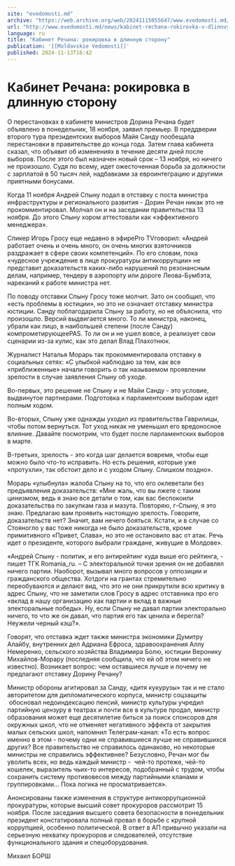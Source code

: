 ```yaml
---
site: "evedomosti.md"
archive: "https://web.archive.org/web/20241115055647/www.evedomosti.md/news/kabinet-rechana-rokirovka-v-dlinnuyu-storonu"
url: "http://www.evedomosti.md/news/kabinet-rechana-rokirovka-v-dlinnuyu-storonu"
language: ru
title: "Кабинет Речана: рокировка в длинную сторону"
publication: '[[Moldavskie Vedomosti]]'
published: 2024-11-13T16:42
---
```


# Кабинет Речана: рокировка в длинную сторону

О перестановках в кабинете министров Дорина Речана будет объявлено в понедельник, 18 ноября, заявил премьер. В преддверии второго тура президентских выборов Майя Санду пообещала перестановки в правительстве до конца года. Затем глава кабинета сказал, что объявит об изменениях в течение десяти дней после выборов. После этого был назначен новый срок – 13 ноября, но ничего не произошло. Судя по всему, идет ожесточенная борьба за должности с зарплатой в 50 тысяч лей, надбавками за евроинтеграцию и другими приятными бонусами.

Когда 11 ноября Андрей Спыну подал в отставку с поста министра инфраструктуры и регионального развития - Дорин Речан никак это не прокомментировал. Молчал он и на заседании правительства 13 ноября. До этого Спыну хором аттестовали как «эффективного менеджера».

Спикер Игорь Гросу еще недавно в эфиреPro TVговорил: «Андрей работает очень и очень много, он очень многих взяточников раздражает в сфере своих компетенций». По его словам, пока «чудесное учреждение в лице прокуратуры антикоррупции» не представит доказательств каких-либо нарушений по резонансным делам, например, тендеру в аэропорту или дороге Леова-Бумбэта, нареканий к работе министра нет.

По поводу отставки Спыну Гросу тоже молчит. Зато он сообщил, что «есть проблемы в юстиции», но это не означает отставку министра юстиции. Санду поблагодарила Спыну за работу, но не объяснила, что произошло. Версий выдвигается много. То ли министра, наконец, убрали как лицо, в наибольшей степени (после Санду) компрометирующееPAS. То ли он и не ушел вовсе, а реализует свои сценарии из-за кулис, как это делал Влад Плахотнюк.

Журналист Наталья Морарь так прокомментировала отставку в социальных сетях: «С улыбкой наблюдаю за тем, как все «приближенные» начали говорить о так называемом проявлении зрелости в случае заявления Спыну об уходе.

Во-первых, это решение не Спыну и не Майи Санду - это условие, выдвинутое партнерами. Подготовка к парламентским выборам идет полным ходом.

Во-вторых, Спыну уже однажды уходил из правительства Гаврилицы, чтобы потом вернуться. Тот уход никак не уменьшил его вредоносное влияние. Давайте посмотрим, что будет после парламентских выборов в марте.

В-третьих, зрелость - это когда шаг делается вовремя, чтобы еще можно было что-то исправить. Но есть решения, которые уже «протухли», так обстоит дело и с уходом Спыну. Слишком поздно».

Морарь «улыбнула» жалоба Спыну на то, что его оклеветали без предъявления доказательств: «Мне жаль, что вы лжете с таким цинизмом, ведь я знаю все детали о том, как вас беспокоили доказательства по закупкам газа и мазута. Повторяю, г-Спыну, я это знаю. Предлагаю вам проявить настоящую зрелость. Говорите, доказательств нет? Значит, вам нечего бояться. Кстати, и в случае со Стояногло у вас тоже никогда не было доказательств, кроме примитивного «Привет, Слава», но это не остановило вас от атак. Речь идет о президенте, которого выбрали граждане, живущие в Молдове».

«Андрей Спыну - политик, и его антирейтинг куда выше его рейтинга, - пишет ТГК Romania_ru. – С электоральной точки зрения он не добавлял ничего партии. Наоборот, вызывал много вопросов у оппозиции и гражданского общества. Хотдоги на грантах стремительно переобуваются и делают вид, что это не они прикрутили всю критику в адрес Спыну, что не заметили слов Гросу в адрес отставника про его «вклад в нашу организацию как партии и вклад в важные электоральные победы». Ну, если Спыну не давал партии электорально ничего, то что же он давал, что партия его так ценила и берегла? Неужели черный кэш?».

Говорят, что отставка ждет также министра экономики Думитру Алайбу, внутренних дел Адриана Ефроса, здравоохранения Аллу Немеренко, сельского хозяйства Владимира Болю, юстиции Веронику Михайлов-Морару (последняя сообщила, что ей об этом ничего не известно). Возникает вопрос: чем оставшиеся лучше и почему не предлагают отставку Дорину Речану?

Министр обороны агитировал за Санду, «дитя кукурузы» так и не стало авторитетом для дипломатического корпуса, министр соцзащиты  обосновал недоиндексацию пенсий, министр культуры учредил партийную цензуру в театрах и почти все в культуре продал, министр образования может еще десятилетие биться за поиск спонсоров для окружных школ, что не отменяет негативного эффекта от закрытия малых сельских школ, напомнил Телеграм-канал: «То есть вопрос именно в этом - почему одни не справившиеся лучше не справившихся других? Все правительство не справилось одинаково, но некоторые министры не справились эффективнее? Безусловно, Речан мог бы уволить всех, но ведь каждый министр -  чей-то протеже, чей-то кошелек, выразитель чьих-то интересов, подобранный с трудом, чтобы сохранить систему противовесов между партийными кланами и группировками… Пока логика не просматривается».

Анонсированы также изменения в структуре антикоррупционной прокуратуры, которые высший совет прокуроров рассмотрит 15 ноября. После заседания высшего совета безопасности в понедельник президент констатировала полный провал в борьбе с крупной коррупцией, особенно политической. В ответ в АП привычно указали на серьезную нехватку прокуроров и следователей, отсутствие функционального здания и спецоборудования.

Михаил БОРШ